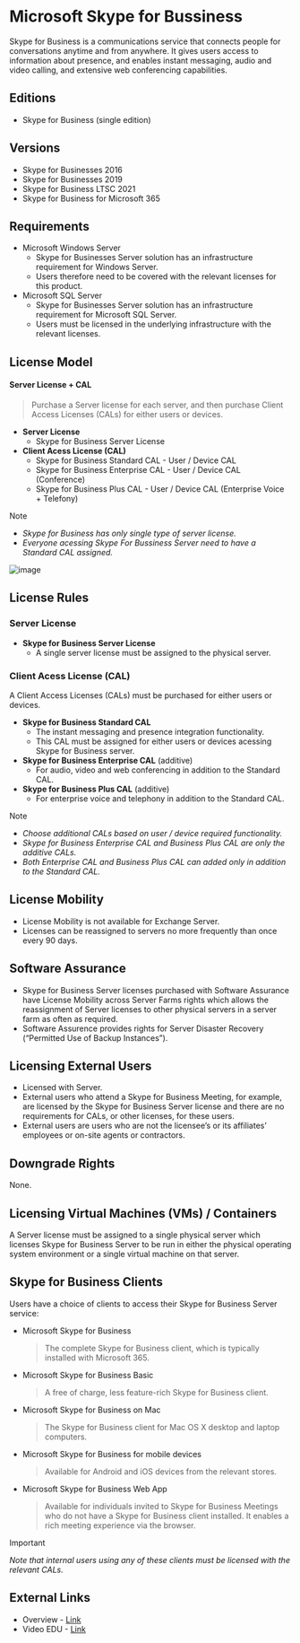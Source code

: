# Microsoft Skype for Bussiness
Skype for Business is a communications service that connects people for conversations anytime and from anywhere. It gives users access to information about presence, and enables instant messaging, audio and video calling, and extensive web conferencing capabilities.

## Editions
- Skype for Business (single edition)

## Versions
- Skype for Businesses 2016
- Skype for Businesses 2019
- Skype for Business LTSC 2021
- Skype for Business for Microsoft 365

## Requirements
- Microsoft Windows Server
  - Skype for Businesses Server solution has an infrastructure requirement for Windows Server.
  - Users therefore need to be covered with the relevant licenses for this product.
- Microsoft SQL Server
  - Skype for Businesses Server solution has an infrastructure requirement for Microsoft SQL Server.
  - Users must be licensed in the underlying infrastructure with the relevant licenses.

## License Model
#### **Server License + CAL**
> Purchase a Server license for each server, and then purchase Client Access Licenses (CALs) for either users or devices.
- **Server License**
  - Skype for Business Server License
- **Client Acess License (CAL)**
  - Skype for Business Standard CAL - User / Device CAL 
  - Skype for Business Enterprise CAL - User / Device CAL (Conference)
  - Skype for Business Plus CAL - User / Device CAL (Enterprise Voice + Telefony)

> [!NOTE]
> - *Skype for Business has only single type of server license.*
> - *Everyone acessing Skype For Bussiness Server need to have a Standard CAL assigned.*

![image](https://github.com/JiriSlof/KnowledgeBase/assets/168433423/03768e17-3170-47f3-bbf1-5e80045dec4b)


## License Rules
### **Server License**
- **Skype for Business Server License**
  - A single server license must be assigned to the physical server.
    
### **Client Acess License (CAL)**
A Client Access Licenses (CALs) must be purchased for either users or devices.
- **Skype for Business Standard CAL**
  - The instant messaging and presence integration functionality.
  - This CAL must be assigned for either users or devices acessing Skype for Business server.
- **Skype for Business Enterprise CAL** (additive)
  - For audio, video and web conferencing in addition to the Standard CAL.
- **Skype for Business Plus CAL** (additive)
  - For enterprise voice and telephony in addition to the Standard CAL.

> [!NOTE]  
> - *Choose additional CALs based on user / device required functionality.*
> - *Skype for Business Enterprise CAL and Business Plus CAL are only the additive CALs.*
> - *Both Enterprise CAL and Business Plus CAL can added only in addition to the Standard CAL.*

## License Mobility
- License Mobility is not available for Exchange Server.
- Licenses can be reassigned to servers no more frequently than once every 90 days.

## Software Assurance
- Skype for Business Server licenses purchased with Software Assurance have License Mobility across Server Farms rights which allows the reassignment of Server licenses to other physical servers in a server farm as often as required.
- Software Assurence provides rights for Server Disaster Recovery (“Permitted Use of Backup Instances”).

## Licensing External Users
- Licensed with Server.
- External users who attend a Skype for Business Meeting, for example, are licensed by the Skype for Business Server license and there are no requirements for CALs, or other licenses, for these users.
- External users are users who are not the licensee’s or its affiliates’ employees or on-site agents or contractors.

## Downgrade Rights
None.

## Licensing Virtual Machines (VMs) / Containers
A Server license must be assigned to a single physical server which licenses Skype for Business Server to be run in either the physical operating system environment or a single virtual machine on that server.

## Skype for Business Clients
Users have a choice of clients to access their Skype for Business Server service:
- Microsoft Skype for Business
    > The complete Skype for Business client, which is typically installed with Microsoft 365.
- Microsoft Skype for Business Basic
    >  A free of charge, less feature-rich Skype for Business client.
- Microsoft Skype for Business on Mac
    > The Skype for Business client for Mac OS X desktop and laptop computers.
- Microsoft Skype for Business for mobile devices
    > Available for Android and iOS devices from the relevant stores.
- Microsoft Skype for Business Web App
    > Available for individuals invited to Skype for Business Meetings who do not have a Skype for Business client installed. It enables a rich meeting experience via the browser.


> [!IMPORTANT]  
> *Note that internal users using any of these clients must be licensed with the relevant CALs.*

## External Links
- Overview - [Link](https://getlicensingready.com/HandoutStore/Skype%20for%20Business%20Server%202019%20v22.40.pdf)
- Video EDU - [Link](https://youtu.be/z9oeP8VHap4?si=x8LdhZZSD_OqXwKQ)
